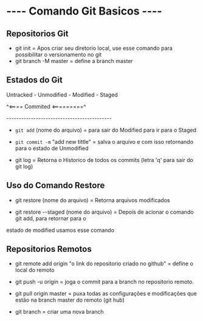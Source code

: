 #      ---- Comando Git Basicos ----

## Repositorios Git

* git init = Apos criar seu diretorio local, use esse comando para possibilitar o versionamento no git
* git branch -M master = define a branch master


## Estados do Git

Untracked - Unmodified - Modified - Staged

^<==== Commited <=========^

\-------------------------------------------


* ``` git add ``` (nome do arquivo)  = para sair do Modified para ir para o Staged

* ``` git commit -m ``` "add new tittle" = salva o arquivo e com isso retornando para o estado de Unmodified

* git log = Retorna o Historico de todos os commits (letra 'q' para sair do git log)


## Uso do Comando Restore

* git restore (nome do arquivo) = Retorna arquivos modificados

* git restore --staged (nome do arquivo) = Depois de acionar o comando git add, para retornar para o


estado de modified usamos esse comando


## Repositorios Remotos

* git remote add origin "o link do repositorio criado no github" = define o local do remoto

* git push -u origin <nome da branch> = joga o commit para a branch no repositorio remoto.

* git pull origin master = puxa todas as configurações e modificações que estão na branch master do remoto (git hub)

* git branch <nome da branch> = criar uma nova branch







